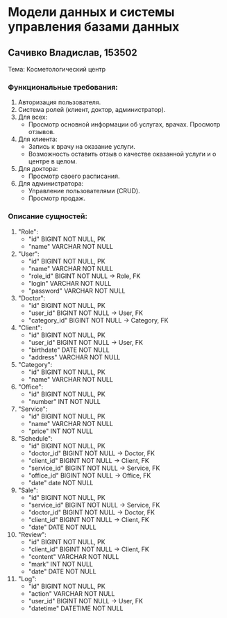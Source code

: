# Модели данных и системы управления базами данных
## Сачивко Владислав, 153502
Тема: Косметологический центр

### Функциональные требования:

1. Авторизация пользователя.
2. Система ролей (клиент, доктор, администратор).
3. Для всех:
   * Просмотр основной информации об услугах, врачах. Просмотр отзывов.
4. Для клиента:
   * Запись к врачу на оказание услуги.
   * Возможность оставить отзыв о качестве оказанной услуги и о центре в целом.
5. Для доктора:
   * Просмотр своего расписания.
6. Для администратора:
   * Управление пользователями (CRUD).
   * Просмотр продаж.
   
### Описание сущностей:
1. "Role":
    * "id" BIGINT NOT NULL, PK
    * "name" VARCHAR NOT NULL
2. "User":
    * "id" BIGINT NOT NULL, PK
    * "name" VARCHAR NOT NULL
    * "role_id" BIGINT NOT NULL -> Role, FK
    * "login" VARCHAR NOT NULL
    * "password" VARCHAR NOT NULL
3. "Doctor":
    * "id" BIGINT NOT NULL, PK
    * "user_id" BIGINT NOT NULL -> User, FK
    * "category_id" BIGINT NOT NULL -> Category, FK 
4. "Client":
    * "id" BIGINT NOT NULL, PK
    * "user_id" BIGINT NOT NULL -> User, FK
    * "birthdate" DATE NOT NULL
    * "address" VARCHAR NOT NULL
5. "Category":
    * "id" BIGINT NOT NULL, PK
    * "name" VARCHAR NOT NULL
6. "Office":
    * "id" BIGINT NOT NULL, PK
    * "number" INT NOT NULL
7. "Service":
    * "id" BIGINT NOT NULL, PK
    * "name" VARCHAR NOT NULL
    * "price" INT NOT NULL
8. "Schedule":
    * "id" BIGINT NOT NULL, PK
    * "doctor_id" BIGINT NOT NULL -> Doctor, FK
    * "client_id" BIGINT NOT NULL -> Client, FK
    * "service_id" BIGINT NOT NULL -> Service, FK
    * "office_id" BIGINT NOT NULL -> Office, FK
    * "date" date NOT NULL
9. "Sale":
    * "id" BIGINT NOT NULL, PK
    * "service_id" BIGINT NOT NULL -> Service, FK
    * "doctor_id" BIGINT NOT NULL -> Doctor, FK
    * "client_id" BIGINT NOT NULL -> Client, FK
    * "date" DATE NOT NULL
10. "Review":
    * "id" BIGINT NOT NULL, PK
    * "client_id" BIGINT NOT NULL -> Client, FK
    * "content" VARCHAR NOT NULL
    * "mark" INT NOT NULL
    * "date" DATE NOT NULL
11. "Log":
    * "id" BIGINT NOT NULL, PK
    * "action" VARCHAR NOT NULL
    * "user_id" BIGINT NOT NULL -> User, FK
    * "datetime" DATETIME NOT NULL
